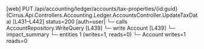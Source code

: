 [web] PUT /api/accounting/ledger/accounts/tax-properties/{id:guid}  (Cirrus.Api.Controllers.Accounting.Ledger.AccountsController.UpdateTaxData)  [L431–L442] status=200 [auth=user]
  └─ calls AccountRepository.WriteQuery [L439]
  └─ write Account [L439]
  └─ impact_summary
    └─ entities 1 (writes=1, reads=0)
      └─ Account writes=1 reads=0

